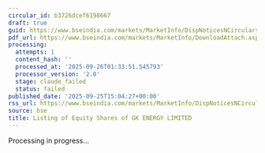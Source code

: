 ```yaml
---
circular_id: b3726dcef6198667
draft: true
guid: https://www.bseindia.com/markets/MarketInfo/DispNoticesNCirculars.aspx?Noticeid={ED604C46-B6B5-4DD5-844D-4B52767FC566}&noticeno=20250925-58&dt=09/25/2025&icount=58&totcount=65&flag=0
pdf_url: https://www.bseindia.com/markets/MarketInfo/DownloadAttach.aspx?id=20250925-58&attachedId=db18a508-c17b-440a-989e-1c89e6614066
processing:
  attempts: 1
  content_hash: ''
  processed_at: '2025-09-26T01:33:51.545793'
  processor_version: '2.0'
  stage: claude_failed
  status: failed
published_date: '2025-09-25T15:04:27+00:00'
rss_url: https://www.bseindia.com/markets/MarketInfo/DispNoticesNCirculars.aspx?Noticeid={ED604C46-B6B5-4DD5-844D-4B52767FC566}&noticeno=20250925-58&dt=09/25/2025&icount=58&totcount=65&flag=0
source: bse
title: Listing of Equity Shares of GK ENERGY LIMITED
---
```


Processing in progress...